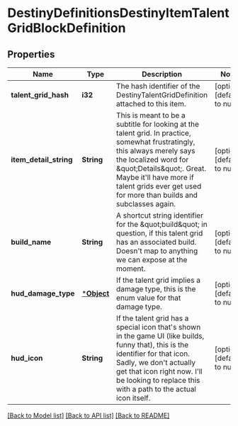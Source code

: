 # DestinyDefinitionsDestinyItemTalentGridBlockDefinition

## Properties
Name | Type | Description | Notes
------------ | ------------- | ------------- | -------------
**talent_grid_hash** | **i32** | The hash identifier of the DestinyTalentGridDefinition attached to this item. | [optional] [default to null]
**item_detail_string** | **String** | This is meant to be a subtitle for looking at the talent grid. In practice, somewhat frustratingly, this always merely says the localized word for \&quot;Details\&quot;. Great. Maybe it&#39;ll have more if talent grids ever get used for more than builds and subclasses again. | [optional] [default to null]
**build_name** | **String** | A shortcut string identifier for the \&quot;build\&quot; in question, if this talent grid has an associated build. Doesn&#39;t map to anything we can expose at the moment. | [optional] [default to null]
**hud_damage_type** | [***Object**](Object.md) | If the talent grid implies a damage type, this is the enum value for that damage type. | [optional] [default to null]
**hud_icon** | **String** | If the talent grid has a special icon that&#39;s shown in the game UI (like builds, funny that), this is the identifier for that icon. Sadly, we don&#39;t actually get that icon right now. I&#39;ll be looking to replace this with a path to the actual icon itself. | [optional] [default to null]

[[Back to Model list]](../README.md#documentation-for-models) [[Back to API list]](../README.md#documentation-for-api-endpoints) [[Back to README]](../README.md)


